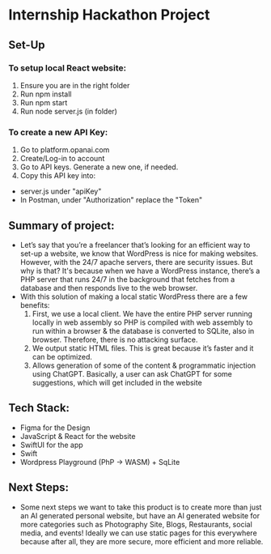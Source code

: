 # Internship Hackathon Project

## Set-Up
### To setup local React website:
1. Ensure you are in the right folder
2. Run npm install
3. Run npm start
4. Run node server.js (in folder)

### To create a new API Key:
1. Go to platform.opanai.com
2. Create/Log-in to account
3.  Go to API keys. Generate a new one, if needed.
4. Copy this API key into:
-  server.js under "apiKey"
-  In Postman, under "Authorization" replace the "Token" 



## Summary of project: 
- Let’s say that you’re a freelancer that’s looking for an efficient way to set-up a website, we know that WordPress is nice for making websites. However, with the 24/7 apache servers, there are security issues. But why is that? It's because when we have a WordPress instance, there’s a PHP server that runs 24/7 in the background that fetches from a database and then responds live to the web browser.
- With this solution of making a local static WordPress there are a few benefits: 
  1. First, we use a local client. We have the entire PHP server running locally in web assembly so PHP is compiled with web assembly to run within a browser & the database is converted to SQLite, also in browser. Therefore, there is no attacking surface. 
  2. We output static HTML files. This is great because it’s faster and it can be optimized.
  3. Allows generation of some of the content & programmatic injection using ChatGPT. Basically, a user can ask ChatGPT for some suggestions, which will get included in the website

## Tech Stack: 
- Figma for the Design
- JavaScript & React for the website
- SwiftUI for the app
- Swift
- Wordpress Playground (PhP -> WASM) + SqLite

## Next Steps:
- Some next steps we want to take this product is to create more than just an AI generated personal website, but have an AI generated website for more categories such as Photography Site, Blogs, Restaurants, social media, and events! Ideally we can use static pages for this everywhere because after all, they are more secure, more efficient and more reliable. 




